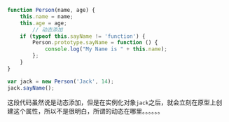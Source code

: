 ```javascript
function Person(name, age) {
    this.name = name;
    this.age = age;
		// 动态添加
    if (typeof this.sayName != 'function') {
        Person.prototype.sayName = function () {
            console.log("My Name is " + this.name);
        };
    }
}

var jack = new Person('Jack', 14);
jack.sayName();
```

这段代码虽然说是动态添加，但是在实例化对象`jack`之后，就会立刻在原型上创建这个属性，所以不是很明白，所谓的动态在哪里。。。。。。